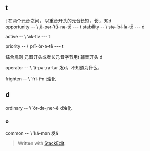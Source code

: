 ## t
t 在两个元音之间， 以重音开头的元音长短，长t，短d     
opportunity -- \ ˌä-pər-ˈtü-nə-tē  --- t
stability -- \ stə-ˈbi-lə-tē --- d
 

active -- \ ˈak-tiv --- t

priority -- \ prī-ˈȯr-ə-tē --- t

综合规则 元音开头或者长元音字节用t
辅音开头 d

operator -- \ ˈä-pə-ˌrā-tər 发d，不知道为什么，

frighten -- \ ˈfrī-tᵊn t浊化
## d
ordinary -- \ ˈȯr-də-ˌner-ē d浊化

### o
common -- \ ˈkä-mən 发ä

> Written with [StackEdit](https://stackedit.io/).
<!--stackedit_data:
eyJoaXN0b3J5IjpbLTEzODc0MTA3MTAsLTE0OTg2NzQ5OTQsOT
EyODA1MzQ0LC00MTI3MzM1ODcsLTE1NDYxNDIzNiwxNzU3MTAz
OTgzLDYwOTY3NTcxOSwxNTg2Nzk1MTE2XX0=
-->